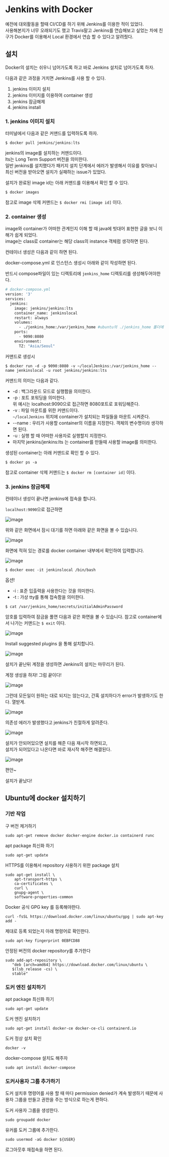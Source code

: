 # Jenkins with Docker

예전에 대외활동을 할때 CI/CD를 하기 위해 Jenkins를 이용한 적이 있었다.  
사용해본지가 너무 오래되기도 했고 Travis말고 Jenkins를 연습해보고 싶었는 차에
친구가 Docker를 이용해서 Local 환경에서 연습 할 수 있다고 알려줬다.

## 설치

Docker의 설치는 쉬우니 넘어가도록 하고 바로 Jenkins 설치로 넘어가도록 하자.

다음과 같은 과정을 거치면 Jenkins를 사용 할 수 있다.

1. jenkins 이미지 설치
2. jenkins 이미지를 이용하여 container 생성
3. jenkins 잠금해제
4. jenkins install

### 1. jenkins 이미지 설치

터미널에서 다음과 같은 커맨드를 입력하도록 하자.

`$ docker pull jenkins/jenkins:lts`

jenkins의 image를 설치하는 커맨드이다.  
lts는 Long Term Support 버전을 의미한다.  
일반 jenkins를 설치했다가 패키지 설치 단계에서 에러가 발생해서 이유를 찾아보니  
최신 버전을 받아오면 설치가 실패하는 issue가 있었다.

설치가 완료된 image id는 아래 커맨드를 이용해서 확인 할 수 있다.

`$ docker images`

참고로 image 삭제 커맨드는 `$ docker rmi [image id]` 이다.

### 2. container 생성

image와 container가 어떠한 관계인지 이해 할 때 java에 빗대어 표현한 글을 보니 이해가 쉽게 되었다.  
image는 class로 container는 해당 class의 instance 객체럼 생각하면 된다.

컨테이너 생성은 다음과 같이 하면 된다.

docker-compose.yml 로 인스턴스 생성시 아래와 같이 작성하면 된다.

반드시 compose파일이 있는 디렉토리에 `jenkins_home` 디렉토리를 생성해두어야한다.

```dockerfile
# docker-compose.yml
version: '3'
services:
  jenkins:
    image: jenkins/jenkins:lts
    container_name: jenkinslocal
    restart: always
    volumes:
      - ./jenkins_home:/var/jenkins_home #ubuntu의 ./jenkins_home 폴더에 continer의 /var/jenkins_home 을 마운트 한다.
    ports:
      - 9090:8080
    environment:
      TZ: "Asia/Seoul"
```

커맨드로 생성시

`$ docker run -d -p 9090:8080 -v ~/localJenkins:/var/jenkins_home --name jenkinslocal -u root jenkins/jenkins:lts`

커맨드의 의미는 다음과 같다.

- -d : 백그라운드 모드로 실행함을 의미한다.
- -p : 포트 포워딩을 의미한다.  
  위 예시는 localhost:9090으로 접근하면 8080포트로 포워딩해준다.
- -v : 파일 마운트를 위한 커맨드이다.  
  `~/localJenkins` 위치에 container가 설치되는 파일들을 마운트 시켜준다.
- --name : 우리가 사용할 container의 이름을 지정한다. 객체의 변수명이라 생각하면 된다.
- -u : 실행 할 때 어떠한 사용자로 실행할지 지정한다.
- 마지막 jenkins/jenkins:lts 는 container를 만들때 사용할 image를 의미한다.

생성된 container는 아래 커맨드로 확인 할 수 있다.

`$ docker ps -a`

참고로 container 삭제 커맨드는 `$ docker rm [container id]` 이다.

### 3. jenkins 잠금해제

컨테이너 생성이 끝나면 jenkins에 접속을 합니다.

`localhost:9090`으로 접근하면 

![image](https://user-images.githubusercontent.com/13347548/76682677-687ab100-6641-11ea-9f07-2ece97403a71.png)

위와 같은 화면에서 잠시 대기를 하면 아래와 같은 화면을 볼 수 있습니다.

![image](https://user-images.githubusercontent.com/13347548/76682692-86481600-6641-11ea-9583-ffa528f63df6.png)

화면에 적혀 있는 경로를 docker container 내부에서 확인하여 입력합니다.

![image](https://user-images.githubusercontent.com/13347548/76682761-03738b00-6642-11ea-8ccc-b57e7b10056c.png)

`$ docker exec -it jenkinslocal /bin/bash`

옵션!

- -i : 표준 입출력을 사용한다는 것을 의미한다.
- -t : 가상 tty를 통해 접속함을 의미한다.

`$ cat /var/jenkins_home/secrets/initialAdminPassword`

암호를 입력하여 잠금을 풀면 다음과 같은 화면을 볼 수 있습니다. 참고로 container에서 나가는 커맨드는 `$ exit` 이다.

![image](https://user-images.githubusercontent.com/13347548/76682807-649b5e80-6642-11ea-9c77-18c991ff9612.png)

Install suggested plugins 을 통해 설치합니다.

![image](https://user-images.githubusercontent.com/13347548/76682875-da9fc580-6642-11ea-8675-ec06c0f115a3.png)

설치가 끝난뒤 계정을 생성하면 Jenkins의 설치는 마무리가 된다.

계정 생성을 하자! 그럼 끝이다!

![image](https://user-images.githubusercontent.com/13347548/76684470-a41c7780-664f-11ea-944d-d9efde9da4de.png)

그런데 모든일이 원하는 대로 되지는 않는다고, 간혹 설치하다가 error가 발생하기도 한다. 열받게.

![image](https://user-images.githubusercontent.com/13347548/76684366-edb89280-664e-11ea-9381-43b570cd008e.png)

의존성 에러가 발생했다고 jenkins가 친절하게 알려준다.

![image](https://user-images.githubusercontent.com/13347548/76684388-13de3280-664f-11ea-9283-fa15d8e7ebb2.png)

설치가 안되어있으면 설치를 해준 다음 재시작 하면되고,  
설치가 되어있다고 나온다면 바로 재시작 해주면 해결된다.

![image](https://user-images.githubusercontent.com/13347548/76684442-759e9c80-664f-11ea-857d-9250876dfa16.png)

편안~

설치가 끝났다!





## Ubuntu에 docker 설치하기

### 기반 작업

구 버전 제거하기

```
sudo apt-get remove docker docker-engine docker.io containerd runc
```

apt package 최신화 하기

```
sudo apt-get update
```

HTTPS를 이용해서 repository 사용하기 위한 package 설치

```
sudo apt-get install \
    apt-transport-https \
    ca-certificates \
    curl \
    gnupg-agent \
    software-properties-common
```

Docker 공식 GPG key 를 등록해야한다.

```
curl -fsSL https://download.docker.com/linux/ubuntu/gpg | sudo apt-key add -
```

제대로 등록 되었는지 아래 명령어로 확인한다.

```
sudo apt-key fingerprint 0EBFCD88
```

안정된 버전의 docker repository를 추가한다

```
sudo add-apt-repository \
   "deb [arch=amd64] https://download.docker.com/linux/ubuntu \
   $(lsb_release -cs) \
   stable"
```

### 도커 엔진 설치하기

apt package 최신화 하기

```
sudo apt-get update
```

도커 엔진 설치하기

```
sudo apt-get install docker-ce docker-ce-cli containerd.io
```

도커 정상 설치 확인

```
docker -v
```

docker-compose 설치도 해주자

```
sudo apt install docker-compose
```

### 도커사용자 그룹 추가하기

도커 설치후 명령어를 사용 할 때 마다 permission denied가 계속 발생하기 때문에 사용자 그룹을 만들고 권한을 주는 방식으로 하는게 편하다.

도커 사용자 그룹을 생성한다.

```
sudo groupadd docker
```

유커를 도커 그룹에 추가한다.

```
sudo usermod -aG docker ${USER}
```

 로그아웃후 재접속을 하면 된다.

